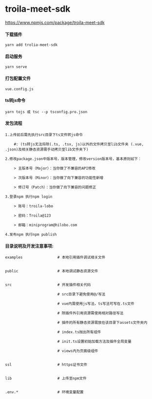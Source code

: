 # troila-meet-sdk

https://www.npmjs.com/package/troila-meet-sdk

#### 下载插件

```
yarn add trolia-meet-sdk
```


#### 启动服务

```
yarn serve
```

#### 打包配置文件

```
vue.config.js
```

#### ts转js命令

```
yarn tojs 或 tsc --p tsconfig.pro.json
```

#### 发包流程

```
1.上传前后需先执行src目录下ts文件转js命令

    #: (ts转js无法将除(.ts, .tsx, js)以外的文件拷贝至lib文件夹 (.vue, .json)及相关静态资源需手动拷贝至lib文件夹下)

2.修改package.json中版本号，版本管理，修改version版本号，基本原则如下：

    > 主版本号（Major）：当你做了不兼容的API修改

    > 次版本号（Minor）：当你做了向下兼容的功能性新增

    > 修订号（Patch）：当你做了向下兼容的问题修正

3.登录npm 执行npm login

    > 账号：troila-lobo

    > 密码：Troila@123

    > 邮箱：miniprogram@hilobo.com

4.发布npm 执行npm publish
```

#### 目录说明及开发注意事项:

```
examples                # 本地引用插件调试相关文件


public                  # 本地调试静态资源文件


src                     # 开发插件相关代码

                        # src目录下避免使用@/写法

                        # vue内需使用js写法，ts写法可写在.ts文件

                        # 除插件外引用资源需使用相对路径写法

                        # 插件的所有静态资源需放在该目录下assets文件夹内

                        # index.ts抛出所有组件

                        # init.ts设置初始加载方法及插件全局变量

                        # views内为页面级组件


ssl                     # https证书文件


lib                     # 上传至npm文件


.env.*                  # 环境变量配置
```
